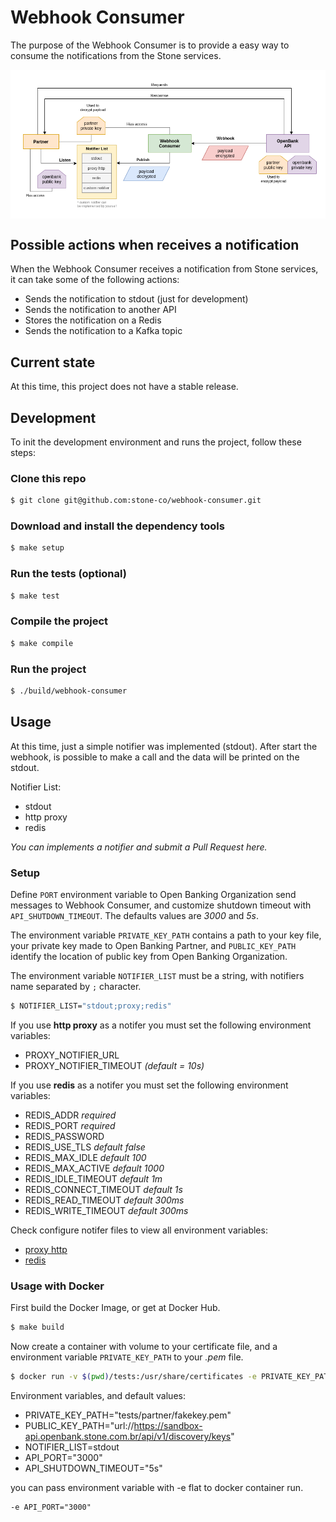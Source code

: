 # Webhook Consumer

The purpose of the Webhook Consumer is to provide a easy way to consume the notifications from the Stone services.

<img src="/docs/overview.png" alt="Image of webhook consumer diagram" align="center" />

## Possible actions when receives a notification

When the Webhook Consumer receives a notification from Stone services, it can take some of the following actions:
* Sends the notification to stdout (just for development)
* Sends the notification to another API
* Stores the notification on a Redis
* Sends the notification to a Kafka topic

## Current state

At this time, this project does not have a stable release.

## Development

To init the development environment and runs the project, follow these steps:

### Clone this repo

```bash
$ git clone git@github.com:stone-co/webhook-consumer.git
```

### Download and install the dependency tools

```bash
$ make setup
```

### Run the tests (optional)

```bash
$ make test
```

### Compile the project

```bash
$ make compile
```

### Run the project

```bash
$ ./build/webhook-consumer
```

## Usage

At this time, just a simple notifier was implemented (stdout).
After start the webhook, is possible to make a call and the data will be printed on the stdout.

Notifier List:

- stdout
- http proxy
- redis

_You can implements a notifier and submit a Pull Request here._

### Setup

Define `PORT` environment variable to Open Banking Organization send messages to
Webhook Consumer, and customize shutdown timeout with `API_SHUTDOWN_TIMEOUT`.
The defaults values are _3000_ and _5s_.

The environment variable `PRIVATE_KEY_PATH` contains a path to your key file,
your private key made to Open Banking Partner, and `PUBLIC_KEY_PATH` identify
the location of public key from Open Banking Organization.

The environment variable `NOTIFIER_LIST` must be a string, with notifiers name
separated by `;` character.

```bash
$ NOTIFIER_LIST="stdout;proxy;redis"
```

If you use **http proxy** as a notifer you must set the following environment
variables:

- PROXY_NOTIFIER_URL
- PROXY_NOTIFIER_TIMEOUT _(default = 10s)_

If you use **redis** as a notifer you must set the following environment
variables:

- REDIS_ADDR _required_
- REDIS_PORT _required_
- REDIS_PASSWORD
- REDIS_USE_TLS _default false_
- REDIS_MAX_IDLE _default 100_
- REDIS_MAX_ACTIVE _default 1000_
- REDIS_IDLE_TIMEOUT _default 1m_
- REDIS_CONNECT_TIMEOUT _default 1s_
- REDIS_READ_TIMEOUT _default 300ms_
- REDIS_WRITE_TIMEOUT _default 300ms_

Check configure notifer files to view all environment variables:

- [proxy http](/pkg/gateways/notifiers/proxy/configure.go)
- [redis](/pkg/gateways/notifiers/redis/config.go)


### Usage with Docker

First build the Docker Image, or get at Docker Hub.
```bash
$ make build
```

Now create a container with volume to your certificate file, and a environment
variable `PRIVATE_KEY_PATH` to your _.pem_ file.
```bash
$ docker run -v $(pwd)/tests:/usr/share/certificates -e PRIVATE_KEY_PATH="/usr/share/certificates/partner/fakekey.pem" -d stone-co/webhook-consumer:dev
```

Environment variables, and default values:

- PRIVATE_KEY_PATH="tests/partner/fakekey.pem"
- PUBLIC_KEY_PATH="url://https://sandbox-api.openbank.stone.com.br/api/v1/discovery/keys"
- NOTIFIER_LIST=stdout
- API_PORT="3000"
- API_SHUTDOWN_TIMEOUT="5s"

you can pass environment variable with -e flat to docker container run.

```
-e API_PORT="3000"
```
